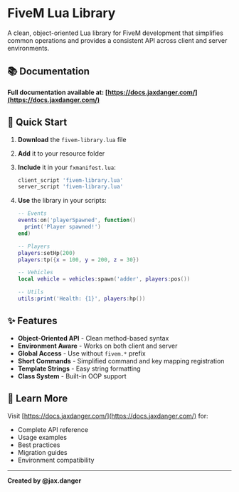 # FiveM Lua Library

A clean, object-oriented Lua library for FiveM development that simplifies common operations and provides a consistent API across client and server environments.

## 📚 Documentation

**Full documentation available at: [https://docs.jaxdanger.com/](https://docs.jaxdanger.com/)**

## 🚀 Quick Start

1. **Download** the `fivem-library.lua` file
2. **Add** it to your resource folder
3. **Include** it in your `fxmanifest.lua`:
   ```lua
   client_script 'fivem-library.lua'
   server_script 'fivem-library.lua'
   ```
4. **Use** the library in your scripts:

   ```lua
   -- Events
   events:on('playerSpawned', function()
     print('Player spawned!')
   end)

   -- Players
   players:setHp(200)
   players:tp({x = 100, y = 200, z = 30})

   -- Vehicles
   local vehicle = vehicles:spawn('adder', players:pos())

   -- Utils
   utils:print('Health: {1}', players:hp())
   ```

## ✨ Features

- **Object-Oriented API** - Clean method-based syntax
- **Environment Aware** - Works on both client and server
- **Global Access** - Use without `fivem.*` prefix
- **Short Commands** - Simplified command and key mapping registration
- **Template Strings** - Easy string formatting
- **Class System** - Built-in OOP support

## 📖 Learn More

Visit [https://docs.jaxdanger.com/](https://docs.jaxdanger.com/) for:

- Complete API reference
- Usage examples
- Best practices
- Migration guides
- Environment compatibility

---

**Created by @jax.danger**
